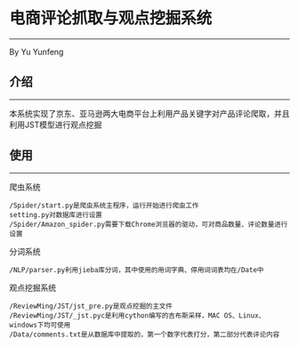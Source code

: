 # 电商评论抓取与观点挖掘系统
___
By Yu Yunfeng


## 介绍
___
本系统实现了京东、亚马逊两大电商平台上利用产品关键字对产品评论爬取，并且利用JST模型进行观点挖掘

## 使用
___
爬虫系统
```
/Spider/start.py是爬虫系统主程序，运行开始进行爬虫工作
setting.py对数据库进行设置
/Spider/Amazon_spider.py需要下载Chrome浏览器的驱动，可对商品数量、评论数量进行设置
```

分词系统
```
/NLP/parser.py利用jieba库分词，其中使用的用词字典、停用词词表均在/Date中
```


观点挖掘系统
```
/ReviewMing/JST/jst_pre.py是观点挖掘的主文件
/ReviewMing/JST/_jst.pyc是利用cython编写的吉布斯采样，MAC OS、Linux、windows下均可使用
/Data/comments.txt是从数据库中提取的，第一个数字代表打分，第二部分代表评论内容
```

